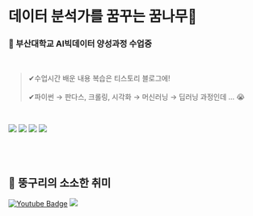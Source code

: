 
# **데이터 분석가를 꿈꾸는 꿈나무🌱**

        
### **📘 부산대학교 AI빅데이터 양성과정 수업중**
<br>

>✔수업시간 배운 내용 복습은 티스토리 블로그에!<br>
><br>
>✔파이썬 → 판다스, 크롤링, 시각화 → 머신러닝 → 딥러닝 과정인데 ... 😭<br>
<br>

<img src="https://img.shields.io/badge/Python-1b303f?style=flat-square&logo=Python&logoColor=white"/></a> 
<img src="https://img.shields.io/badge/Numpy-4d77cf?style=flat-square&logo=Numpy&logoColor=white"/></a>
<img src="https://img.shields.io/badge/Pandas-130754?style=flat-square&logo=Pandas&logoColor=white"/></a>
<img src="https://img.shields.io/badge/tensorflow-ff8500?style=flat-square&logo=tensorflow&logoColor=white"/></a>
<br>
<br>
<br>
<br>

## 💎 뚱구리의 소소한 취미

[![Youtube Badge](https://img.shields.io/badge/Youtube-ff0000?style=flat-square&logo=youtube&link=https://www.youtube.com/channel/UCZwO8ESX1ZS-rpY4nl97VDA)](https://www.youtube.com/channel/UCZwO8ESX1ZS-rpY4nl97VDA)
<a href="https://blog.naver.com/chicyunaa" target="_blank"><img src="https://img.shields.io/badge/blog-28e374?style=flat-nanum&logo=Naver&logoColor=white"/></a>

<br>
<br>


<!--  숨김 내용
  ## 💎 뚱구리의 소소한 취미

- ✔소소한 기록 [<img width="3%" src="https://user-images.githubusercontent.com/113741801/190888324-2208f599-c903-4bac-a9cb-3c0826bc8dc4.png"/>](https://www.youtube.com/channel/UCZwO8ESX1ZS-rpY4nl97VDA)

- ✔즐거운 일상 [<img width="3%" src="https://user-images.githubusercontent.com/113741801/190888809-39cb6dcc-9f03-4332-8c98-4ca71ac5a514.png"/>](https://blog.naver.com/chicyunaa)

- 배지 사이트 : https://shields.io/
- 아이콘 : https://simpleicons.org/?q=you

-->
